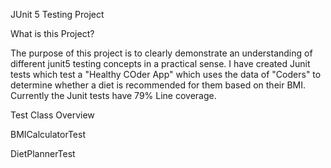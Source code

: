 JUnit 5 Testing Project

What is this Project?

The purpose of this project is to clearly demonstrate an understanding of different junit5 testing concepts in a practical sense. I have created Junit tests which test a "Healthy COder App" which uses the data of "Coders" to determine whether a diet is recommended for them based on their BMI. 
Currently the Junit tests have 79% Line coverage.


Test Class Overview

BMICalculatorTest

DietPlannerTest
